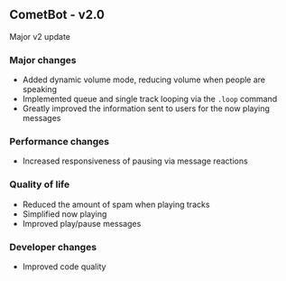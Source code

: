 ## CometBot - v2.0

Major v2 update

### Major changes
* Added dynamic volume mode, reducing volume when people are speaking
* Implemented queue and single track looping via the `.loop` command
* Greatly improved the information sent to users for the now playing messages

### Performance changes
* Increased responsiveness of pausing via message reactions

### Quality of life
* Reduced the amount of spam when playing tracks
* Simplified now playing
* Improved play/pause messages

### Developer changes
* Improved code quality